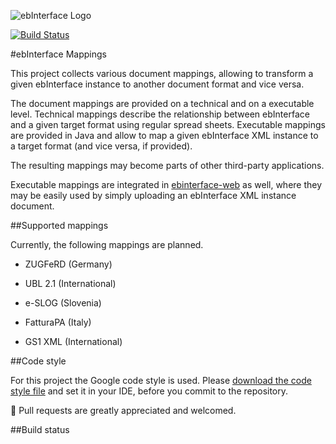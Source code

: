 ![ebInterface Logo](https://github.com/pliegl/ebinterface/blob/master/site/images/logo.jpg?raw=true "ebInterface e-Invoice standard")

[![Build Status](https://travis-ci.org/austriapro/ebinterface-mappings.svg?branch=master)](https://travis-ci.org/austriapro/ebinterface-mappings)

#ebInterface Mappings

This project collects various document mappings, allowing to transform a given ebInterface instance to another document format and vice versa.

The document mappings are provided on a technical and on a executable level. Technical mappings describe the relationship between ebInterface and a given target format using regular spread sheets. Executable mappings are provided in Java and allow to map a given ebInterface XML instance to a target format (and vice versa, if provided).

The resulting mappings may become parts of other third-party applications.

Executable mappings are integrated in [ebinterface-web](https://github.com/austriapro/ebinterface-web) as well, where they may be easily used by simply uploading an ebInterface XML instance document. 

##Supported mappings

Currently, the following mappings are planned.

 * ZUGFeRD (Germany)
 * UBL 2.1 (International)
 
 * e-SLOG (Slovenia)
 * FatturaPA (Italy)
 * GS1 XML (International)
 	
##Code style

For this project the Google code style is used. Please [download the code style file](https://code.google.com/p/google-styleguide/source/browse/trunk/intellij-java-google-style.xml) and set it in your IDE, before you commit to the repository. 

:green_heart: Pull requests are greatly appreciated and welcomed.

##Build status



